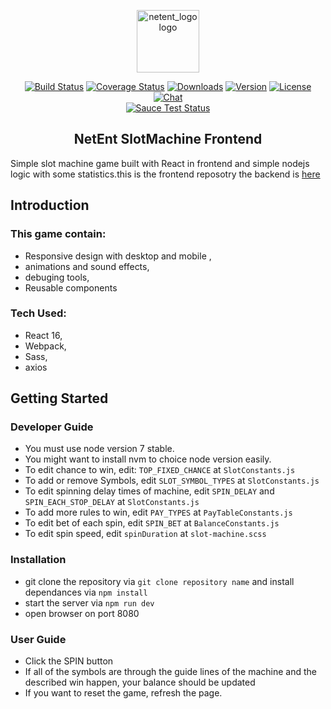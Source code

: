 <p align="center"><a href="https://netent.com" target="_blank" rel="netent noreferrer"><img width="100" src="https://playemlive.com/wp-content/uploads/soft/netent_logo.png" alt="netent_logo logo"></a></p>

<p align="center">
  <a href="https://github.com/usamahamed/SlotMachine-Frontend"><img src="https://img.shields.io/circleci/project/vuejs/vue/dev.svg" alt="Build Status"></a>
  <a href="https://github.com/usamahamed/SlotMachine-Frontend"><img src="https://img.shields.io/codecov/c/github/vuejs/vue/dev.svg" alt="Coverage Status"></a>
  <a href="https://github.com/usamahamed/SlotMachine-Frontend"><img src="https://img.shields.io/npm/dm/vue.svg" alt="Downloads"></a>
  <a href="https://github.com/usamahamed/SlotMachine-Frontend"><img src="https://img.shields.io/npm/v/vue.svg" alt="Version"></a>
  <a href="https://github.com/usamahamed/SlotMachine-Frontend"><img src="https://img.shields.io/npm/l/vue.svg" alt="License"></a>
  <a href="https://github.com/usamahamed/SlotMachine-Frontend"><img src="https://img.shields.io/badge/chat-on%20discord-7289da.svg" alt="Chat"></a>
  <br>
  <a href="https://github.com/usamahamed/SlotMachine-Frontend"><img src="https://saucelabs.com/browser-matrix/vuejs.svg" alt="Sauce Test Status"></a>
</p>

<h2 align="center">NetEnt SlotMachine Frontend </h2>
Simple slot machine game built with React in frontend and simple nodejs logic with some statistics.this is 
the frontend reposotry the backend is <a href="https://github.com/usamahamed/SlotMachine-backend">here</a>

## Introduction

### This game contain:
- Responsive design with desktop and mobile ,
- animations and sound effects,
- debuging tools,
- Reusable components 
### Tech Used:
-  React 16,
-  Webpack,
-  Sass,
-  axios

<!-- [START getstarted] -->


<!-- [START getstarted] -->

## Getting Started

### Developer Guide 

-  You must use node version 7 stable.
-  You might want to install nvm to choice node version easily.
-  To edit chance to win, edit: `TOP_FIXED_CHANCE` at `SlotConstants.js`
-  To add or remove Symbols, edit `SLOT_SYMBOL_TYPES` at `SlotConstants.js`
-  To edit spinning delay times of machine, edit `SPIN_DELAY` and `SPIN_EACH_STOP_DELAY` at `SlotConstants.js`
-  To add more rules to win, edit `PAY_TYPES` at `PayTableConstants.js`
-  To edit bet of each spin, edit `SPIN_BET` at `BalanceConstants.js`
-  To edit spin speed, edit `spinDuration` at `slot-machine.scss`

### Installation

- git clone the repository via ```git clone repository name``` and install dependances via ``` npm install ```
- start the server via ```npm run dev```
- open browser on port 8080


### User Guide 
- Click the SPIN button
- If all of the symbols are through the guide lines of the machine and the
described win happen, your balance should be updated
-  If you want to reset the game, refresh the page.
<!-- [START getstarted] -->







